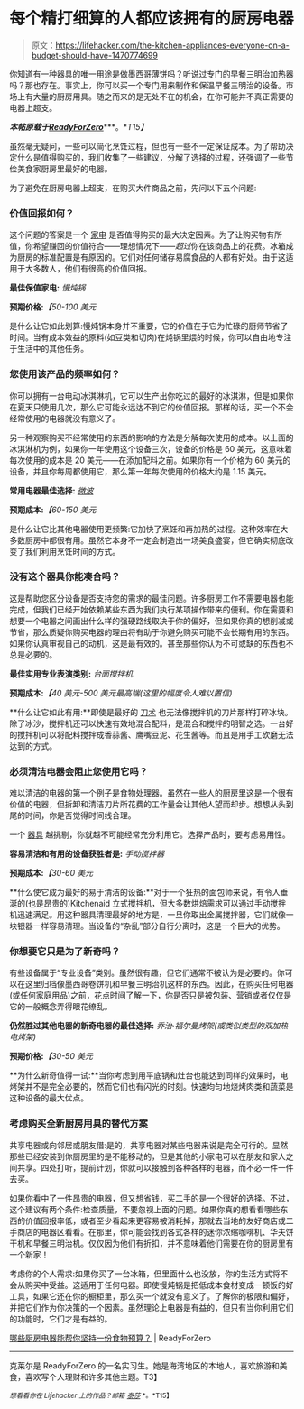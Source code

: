 # 每个精打细算的人都应该拥有的厨房电器

> 原文：<https://lifehacker.com/the-kitchen-appliances-everyone-on-a-budget-should-have-1470774699>

你知道有一种器具的唯一用途是做墨西哥薄饼吗？听说过专门的早餐三明治加热器吗？那也存在。事实上，你可以买一个专门用来制作和保温早餐三明治的设备。市场上有大量的厨房用具。随之而来的是无处不在的机会，在你可能并不真正需要的电器上超支。



***本帖原载于***[***ReadyForZero***](http://blog.readyforzero.com/which-kitchen-appliances-can-help-you-stick-to-a-food-budget/)***。**T15】*

虽然毫无疑问，一些可以简化烹饪过程，但也有一些不一定保证成本。为了帮助决定什么是值得购买的，我们收集了一些建议，分解了选择的过程，还强调了一些节俭美食家厨房里最好的电器。

为了避免在厨房电器上超支，在购买大件商品之前，先问以下五个问题:

### 价值回报如何？

这个问题的答案是一个 [家电](https://lifehacker.com/budget-kitchen-upgrades-for-every-kitchen-that-will-cha-5897045) 是否值得购买的最大决定因素。为了让购买物有所值，你希望赚回的价值符合——理想情况下——*超过*你在该商品上的花费。冰箱成为厨房的标准配置是有原因的。它们对任何储存易腐食品的人都有好处。由于这适用于大多数人，他们有很高的价值回报。

**最佳保值家电:** *慢炖锅*

**预期价格:***【50-100 美元*

是什么让它如此划算:慢炖锅本身并不重要，它的价值在于它为忙碌的厨师节省了时间。当有成本效益的原料(如豆类和切肉)在炖锅里煨的时候，你可以自由地专注于生活中的其他任务。

### 您使用该产品的频率如何？

你可以拥有一台电动冰淇淋机，它可以生产出你吃过的最好的冰淇淋，但是如果你在夏天只使用几次，那么它可能永远达不到它的价值回报。那样的话，买一个不会经常使用的电器就没有意义了。

另一种观察购买不经常使用的东西的影响的方法是分解每次使用的成本。以上面的冰淇淋机为例，如果你一年使用这个设备三次，设备的价格是 60 美元，这意味着每次使用的成本是 20 美元——在添加配料之前。如果你有一个价格为 60 美元的设备，并且你每周都使用它，那么第一年每次使用的价格大约是 1.15 美元。

**常用电器最佳选择:** [*微波*](https://lifehacker.com/how-can-i-microwave-food-without-ruining-it-5976130)

**预期成本:***【60-150 美元*

是什么让它比其他电器使用更频繁:它加快了烹饪和再加热的过程。这种效率在大多数厨房中都很有用。虽然它本身不一定会制造出一场美食盛宴，但它确实彻底改变了我们利用烹饪时间的方式。

### 没有这个器具你能凑合吗？

这是帮助您区分设备是否支持您的需求的最佳问题。许多厨房工作不需要电器也能完成，但我们已经开始依赖某些东西为我们执行某项操作带来的便利。你在需要和想要一个电器之间画出什么样的强硬路线取决于你的偏好，但如果你真的想削减或节省，那么质疑你购买电器的理由将有助于你避免购买可能不会长期有用的东西。如果你认真审视自己的动机，这是最有效的。甚至那些你认为不可或缺的东西也不总是必要的。

**最佳实用专业表演类别:** *台面搅拌机*

**预期成本:***【40 美元-500 美元最高端(这里的幅度令人难以置信)*

**什么让它如此有用:**即使是最好的 [刀术](https://lifehacker.com/perfect-your-knife-skills-with-this-chef-s-guide-to-kni-5951434) 也无法像搅拌机的刀片那样打碎冰块。除了冰沙，搅拌机还可以快速有效地混合配料，是混合和搅拌的明智之选。一台好的搅拌机可以将配料搅拌成香蒜酱、鹰嘴豆泥、花生酱等。而且是用手工砍磨无法达到的方式。

### 必须清洁电器会阻止您使用它吗？

难以清洁的电器的第一个例子是食物处理器。虽然在一些人的厨房里这是一个很有价值的电器，但拆卸和清洁刀片所花费的工作量会让其他人望而却步。想想从头到尾的时间，你是否觉得时间线合理。

一个 [器具](https://lifehacker.com/how-to-fix-11-of-the-most-common-household-appliance-pr-987351470) 越挑剔，你就越不可能经常充分利用它。选择产品时，要考虑易用性。

**容易清洁和有用的设备获胜者是:** *手动搅拌器*

**预期成本:***【30-60 美元*

**什么使它成为最好的易于清洁的设备:**对于一个狂热的面包师来说，有令人垂涎的(也是昂贵的)Kitchenaid 立式搅拌机，但大多数烘焙需求可以通过手动搅拌机迅速满足。用这种器具清理最好的地方是，一旦你取出金属搅拌器，它们就像一块银器一样容易清理。当设备的“杂乱”部分自行分离时，这是一个巨大的优势。

### 你想要它只是为了新奇吗？

有些设备属于“专业设备”类别。虽然很有趣，但它们通常不被认为是必要的。你可以在这里归档像墨西哥卷饼机和早餐三明治机这样的东西。因此，在购买任何电器(或任何家庭用品)之前，花点时间了解一下，你是否只是被包装、营销或者仅仅是它的一般概念弄得眼花缭乱。

**仍然胜过其他电器的新奇电器的最佳选择:** *乔治·福尔曼烤架(或类似类型的双加热电烤架)*

**预期价格:***【30-50 美元*

**为什么新奇值得一试:**当你考虑到用平底锅和灶台也能达到同样的效果时，电烤架并不是完全必要的，然而它们也有闪光的时刻。快速均匀地烧烤肉类和蔬菜是这种设备的最大优点。

### 考虑购买全新厨房用具的替代方案

共享电器或向邻居或朋友借:是的，共享电器对某些电器来说是完全可行的。显然那些已经安装到你厨房里的是不能移动的，但是其他的小家电可以在朋友和家人之间共享。四处打听，提前计划，你就可以接触到各种各样的电器，而不必一件一件去买。

如果你看中了一件昂贵的电器，但又想省钱，买二手的是一个很好的选择。不过，这个建议有两个条件:检查质量，不要忽视上面的问题。如果你真的想看看哪些东西的价值回报率低，或者至少看起来更容易被消耗掉，那就去当地的友好商店或二手商店的电器区看看。在那里，你可能会找到各式各样的迷你浓缩咖啡机、华夫饼干机和早餐三明治机。仅仅因为他们有折扣，并不意味着他们需要在你的厨房里有一个新家！

考虑你的个人需求:如果你买了一台冰箱，但里面什么也没放，你的生活方式将不会从购买中受益。这适用于任何电器。即使慢炖锅是把低成本食材变成一顿饭的好工具，如果它还在你的橱柜里，那么买一个就没有意义了。了解你的极限和偏好，并把它们作为你决策的一个因素。虽然理论上电器是有益的，但只有当你利用它们的功能时，它们才是有益的。

[哪些厨房电器能帮你坚持一份食物预算？](http://blog.readyforzero.com/which-kitchen-appliances-can-help-you-stick-to-a-food-budget/) | ReadyForZero

* * *

克莱尔是 ReadyForZero 的一名实习生。她是海湾地区的本地人，喜欢旅游和美食，喜欢写个人理财和许多其他主题。T3】

<small>*想看看你在 Lifehacker 上的作品？邮箱*</small> [<small>*泰莎*</small>](https://mail.google.com/mail/?view=cm&fs=1&tf=1&to=tessa@lifehacker.com) <small>*。*T15】</small>